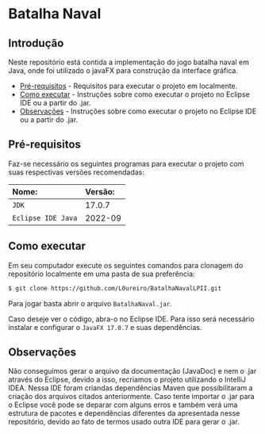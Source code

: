 # Batalha Naval

## Introdução 

Neste repositório está contida a implementação do jogo batalha naval em Java, onde foi utilizado o javaFX para construção da interface gráfica.

- [Pré-requisitos](#pré-requisitos) - Requisitos para executar o projeto em localmente.
- [Como executar](#como-executar) - Instruções sobre como executar o projeto no Eclipse IDE ou a partir do .jar.
- [Observações](#observacões) - Instruções sobre como executar o projeto no Eclipse IDE ou a partir do .jar.


## Pré-requisitos

Faz-se necessário os seguintes programas para executar o projeto com suas respectivas versões recomendadas:

| Nome: | Versão:  |    
| :---------- | :------------- |
|`JDK` 	| 17.0.7 |
|`Eclipse IDE Java`| 2022-09 |


## Como executar

Em seu computador execute os seguintes comandos para clonagem do repositório localmente em uma pasta de sua preferência:

``` bash
$ git clone https://github.com/L0ureiro/BatalhaNavalLPII.git
```

Para jogar basta abrir o arquivo `BatalhaNaval.jar`.

Caso deseje ver o código, abra-o no Eclipse IDE. Para isso será necessário instalar e configurar o `JavaFX 17.0.7` e suas dependências.

## Observações

Não conseguimos gerar o arquivo da documentação (JavaDoc) e nem o .jar através do Eclipse, devido a isso, recriamos o projeto 
utilizando o IntelliJ IDEA. Nessa IDE foram criandas dependências Maven que possibilitaram a criação dos arquivos citados anteriormente.
Caso tente importar o .jar para o Eclipse você pode se deparar com alguns erros e também verá uma estrutura de pacotes e dependências 
diferentes da apresentada nesse repositório, devido ao fato de termos usado outra IDE para gerar o .jar.
